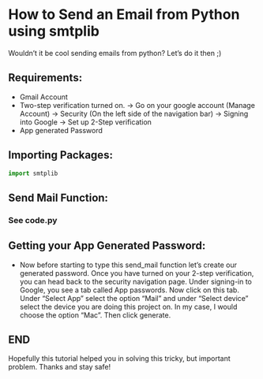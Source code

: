 # How to Send an Email from Python using smtplib
Wouldn’t it be cool sending emails from python? Let’s do it then ;)


## **Requirements:**
- Gmail Account
- Two-step verification turned on. -> Go on your google account (Manage Account) -> Security (On the left side of the navigation bar) -> Signing into Google -> Set        up 2-Step verification
- App generated Password

## **Importing Packages:**

``` python
import smtplib
```
## **Send Mail Function:**
### **See code.py**   
 
## **Getting your App Generated Password:**
-  Now before starting to type this send_mail function let’s create our generated password. Once you have turned on your 2-step verification, you can head back to the security navigation page. Under signing-in to Google, you see a tab called App passwords. Now click on this tab. Under “Select App” select the option “Mail” and under “Select device” select the device you are doing this project on. In my case, I would choose the option “Mac”. Then click generate.

## **END**
Hopefully this tutorial helped you in solving this tricky, but important problem.
Thanks and stay safe!
